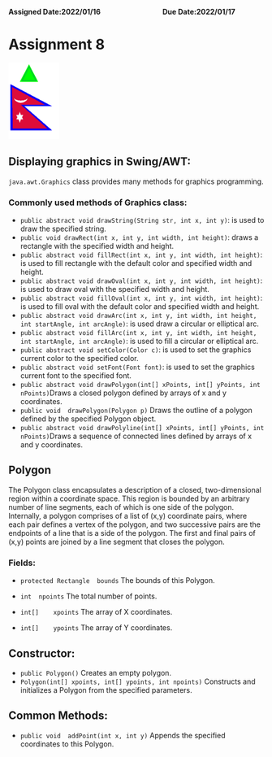 **Assigned Date:2022/01/16** &nbsp; &nbsp; &nbsp; &nbsp; &nbsp;  &nbsp; &nbsp; &nbsp; &nbsp; &nbsp;  &nbsp; &nbsp; &nbsp; &nbsp; &nbsp; **Due Date:2022/01/17**
# Assignment 8
<img src="https://raw.githubusercontent.com/Sagun-Dev/Java/main/Assignment/Assignment8/img/assignmentFlag.png" width = 100 height = 150/>

## Displaying graphics in Swing/AWT:

`java.awt.Graphics` class provides many methods for graphics programming.

### Commonly used methods of Graphics class:
* `public abstract void drawString(String str, int x, int y)`: is used to draw the specified string.
* `public void drawRect(int x, int y, int width, int height)`: draws a rectangle with the specified width and height.
* `public abstract void fillRect(int x, int y, int width, int height)`: is used to fill rectangle with the default color and specified width and height.
* `public abstract void drawOval(int x, int y, int width, int height)`: is used to draw oval with the specified width and height.
* `public abstract void fillOval(int x, int y, int width, int height)`: is used to fill oval with the default color and specified width and height.
* `public abstract void drawArc(int x, int y, int width, int height, int startAngle, int arcAngle)`: is used draw a circular or elliptical arc.
* `public abstract void fillArc(int x, int y, int width, int height, int startAngle, int arcAngle)`: is used to fill a circular or elliptical arc.
* `public abstract void setColor(Color c)`: is used to set the graphics current color to the specified color.
* `public abstract void setFont(Font font)`: is used to set the graphics current font to the specified font.
* `public abstract void	drawPolygon(int[] xPoints, int[] yPoints, int nPoints)`Draws a closed polygon defined by arrays of x and y coordinates.
* `public void	drawPolygon(Polygon p)`
Draws the outline of a polygon defined by the specified Polygon object.
* `public abstract void	drawPolyline(int[] xPoints, int[] yPoints, int nPoints)`Draws a sequence of connected lines defined by arrays of x and y coordinates.

## Polygon
The Polygon class encapsulates a description of a closed, two-dimensional region within a coordinate space. This region is bounded by an arbitrary number of line segments, each of which is one side of the polygon. Internally, a polygon comprises of a list of (x,y) coordinate pairs, where each pair defines a vertex of the polygon, and two successive pairs are the endpoints of a line that is a side of the polygon. The first and final pairs of (x,y) points are joined by a line segment that closes the polygon.

### Fields:
* `protected Rectangle	bounds`
The bounds of this Polygon.
* `int	npoints`
The total number of points.

* `int[]	xpoints`
The array of X coordinates.

* `int[]	ypoints`
The array of Y coordinates.
## Constructor:
* `public Polygon()`
Creates an empty polygon.
* `Polygon(int[] xpoints, int[] ypoints, int npoints)`
Constructs and initializes a Polygon from the specified parameters.
## Common Methods:
* `public void	addPoint(int x, int y)`
Appends the specified coordinates to this Polygon.
